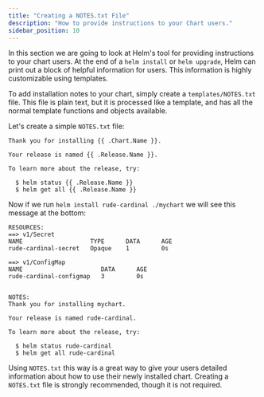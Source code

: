 ```yaml
---
title: "Creating a NOTES.txt File"
description: "How to provide instructions to your Chart users."
sidebar_position: 10
---
```


In this section we are going to look at Helm's tool for providing instructions
to your chart users. At the end of a `helm install` or `helm upgrade`, Helm can
print out a block of helpful information for users. This information is highly
customizable using templates.

To add installation notes to your chart, simply create a `templates/NOTES.txt`
file. This file is plain text, but it is processed like a template, and has
all the normal template functions and objects available.

Let's create a simple `NOTES.txt` file:

```
Thank you for installing {{ .Chart.Name }}.

Your release is named {{ .Release.Name }}.

To learn more about the release, try:

  $ helm status {{ .Release.Name }}
  $ helm get all {{ .Release.Name }}

```

Now if we run `helm install rude-cardinal ./mychart` we will see this message at
the bottom:

```
RESOURCES:
==> v1/Secret
NAME                   TYPE      DATA      AGE
rude-cardinal-secret   Opaque    1         0s

==> v1/ConfigMap
NAME                      DATA      AGE
rude-cardinal-configmap   3         0s


NOTES:
Thank you for installing mychart.

Your release is named rude-cardinal.

To learn more about the release, try:

  $ helm status rude-cardinal
  $ helm get all rude-cardinal
```

Using `NOTES.txt` this way is a great way to give your users detailed
information about how to use their newly installed chart. Creating a `NOTES.txt`
file is strongly recommended, though it is not required.
